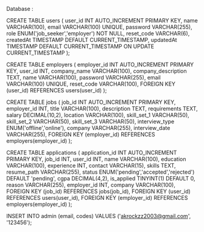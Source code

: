 Database :

CREATE TABLE users (
    user_id INT AUTO_INCREMENT PRIMARY KEY,
    name VARCHAR(100),
    email VARCHAR(100) UNIQUE,
    password VARCHAR(255),
    role ENUM('job_seeker','employer') NOT NULL,
    reset_code VARCHAR(6),
    createdAt TIMESTAMP DEFAULT CURRENT_TIMESTAMP,
    updatedAt TIMESTAMP DEFAULT CURRENT_TIMESTAMP ON UPDATE CURRENT_TIMESTAMP
);


CREATE TABLE employers (
    employer_id INT AUTO_INCREMENT PRIMARY KEY,
    user_id INT,
    company_name VARCHAR(100),
    company_description TEXT,
    name VARCHAR(100),
    password VARCHAR(255),
    email VARCHAR(100) UNIQUE,
    reset_code VARCHAR(100),
    FOREIGN KEY (user_id) REFERENCES users(user_id)
);



CREATE TABLE jobs (
    job_id INT AUTO_INCREMENT PRIMARY KEY,
    employer_id INT,
    title VARCHAR(100),
    description TEXT,
    requirements TEXT,
    salary DECIMAL(10,2),
    location VARCHAR(100),
    skill_set_1 VARCHAR(50),
    skill_set_2 VARCHAR(50),
    skill_set_3 VARCHAR(50),
    interview_type ENUM('offline','online'),
    company VARCHAR(255),
    interview_date VARCHAR(255),
    FOREIGN KEY (employer_id) REFERENCES employers(employer_id)
);


CREATE TABLE applications (
    application_id INT AUTO_INCREMENT PRIMARY KEY,
    job_id INT,
    user_id INT,
    name VARCHAR(100),
    education VARCHAR(100),
    experience INT,
    contact VARCHAR(15),
    skills TEXT,
    resume_path VARCHAR(255),
    status ENUM('pending','accepted','rejected') DEFAULT 'pending',
    cgpa DECIMAL(4,2),
    is_applied TINYINT(1) DEFAULT 0,
    reason VARCHAR(255),
    employer_id INT,
    company VARCHAR(100),
    FOREIGN KEY (job_id) REFERENCES jobs(job_id),
    FOREIGN KEY (user_id) REFERENCES users(user_id),
    FOREIGN KEY (employer_id) REFERENCES employers(employer_id)
);






INSERT INTO admin (email, codes)
VALUES ('akrockzz2003@gmail.com', '123456');

